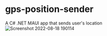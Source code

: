 # gps-position-sender
A C# .NET MAUI app that sends user's location
![Screenshot 2022-08-18 190114](https://user-images.githubusercontent.com/96789008/186612994-5d1b6c84-41eb-4569-a1ad-184ef93743dc.png)

